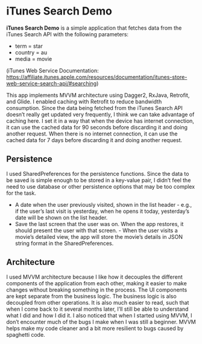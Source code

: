 # iTunes Search Demo
**iTunes Search Demo** is a simple application that fetches data from the iTunes Search API with the following parameters:
- term = star
- country =  au
- media = movie

(iTunes Web Service Documentation: https://affiliate.itunes.apple.com/resources/documentation/itunes-store-web-service-search-api/#searching)

This app implements MVVM architecture using Dagger2, RxJava, Retrofit, and Glide.
I enabled caching with Retrofit to reduce bandwidth consumption. Since the data being fetched from the iTunes Search API doesn’t really get updated very frequently, I think we can take advantage of caching here. I set it in a way that when the device has internet connection, it can use the cached data for 90 seconds before discarding it and doing another request. When there is no internet connection, it can use the cached data for 7 days before discarding it and doing another request.

## Persistence
I used SharedPreferences for the persistence functions. Since the data to be saved is simple enough to be stored in a key-value pair, I didn’t feel the need to use database or other persistence options that may be too complex for the task.
- A date when the user previously visited, shown in the list header - e.g., if the user’s last visit is yesterday, when he opens it today, yesterday’s date will be shown on the list header.
- Save the last screen that the user was on. When the app restores, it should present the user with that screen. - When the user visits a movie’s detailed view, the app will store the movie’s details in JSON string format in the SharedPreferences.

## Architecture
I used MVVM architecture because I like how it decouples the different components of the application from each other, making it easier to make changes without breaking something in the process. The UI components are kept separate from the business logic. The business logic is also decoupled from other operations. It is also much easier to read, such that when I come back to it several months later, I’ll still be able to understand what I did and how I did it. I also noticed that when I started using MVVM, I don’t encounter much of the bugs I make when I was still a beginner. MVVM helps make my code cleaner and a bit more resilient to bugs caused by spaghetti code.

